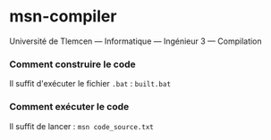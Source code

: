 # **msn-compiler**  
Université de Tlemcen — Informatique — Ingénieur 3 — Compilation  

### **Comment construire le code**  
Il suffit d'exécuter le fichier `.bat` : `built.bat`  

### **Comment exécuter le code**  
Il suffit de lancer : `msn code_source.txt`  
